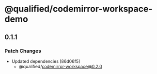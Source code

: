 # @qualified/codemirror-workspace-demo

## 0.1.1

### Patch Changes

- Updated dependencies [86d06f5]
  - @qualified/codemirror-workspace@0.2.0
